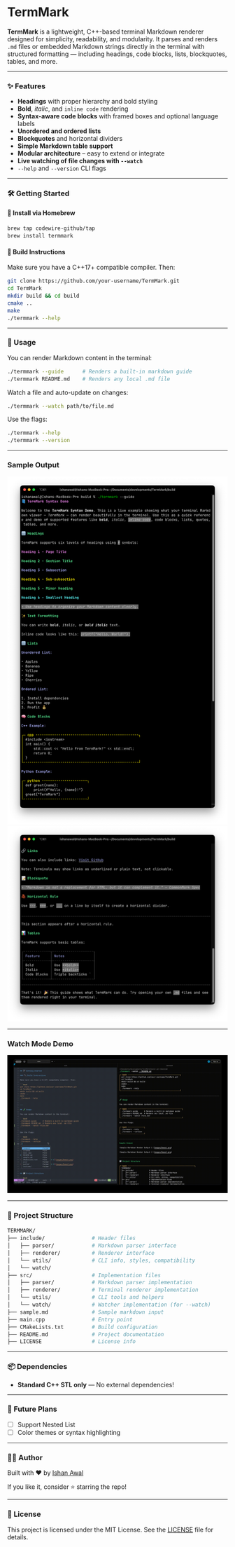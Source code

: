 # TermMark

**TermMark** is a lightweight, C++-based terminal Markdown renderer designed for simplicity, readability, and modularity. It parses and renders `.md` files or embedded Markdown strings directly in the terminal with structured formatting — including headings, code blocks, lists, blockquotes, tables, and more.

---

### ✨ Features

- **Headings** with proper hierarchy and bold styling
- **Bold**, _italic_, and `inline code` rendering
- **Syntax-aware code blocks** with framed boxes and optional language labels
- **Unordered and ordered lists**
- **Blockquotes** and horizontal dividers
- **Simple Markdown table support**
- **Modular architecture** – easy to extend or integrate
- **Live watching of file changes with `--watch`**
- `--help` and `--version` CLI flags

---

### 🛠️ Getting Started

#### 🧪 Install via Homebrew

```sh
brew tap codewire-github/tap
brew install termmark
```

#### 🔧 Build Instructions

Make sure you have a C++17+ compatible compiler. Then:

```bash
git clone https://github.com/your-username/TermMark.git
cd TermMark
mkdir build && cd build
cmake ..
make
./termmark --help
```

---

### 🧪 Usage

You can render Markdown content in the terminal:

```bash
./termmark --guide      # Renders a built-in markdown guide
./termmark README.md    # Renders any local .md file
```

Watch a file and auto-update on changes:
```bash
./termmark --watch path/to/file.md
```

Use the flags:

```bash
./termmark --help
./termmark --version
```

---

### Sample Output

![Sample Markdown Render Output 1](images/Demo1.png)
![Sample Markdown Render Output 2](images/Demo2.png)

---

### Watch Mode Demo

![Watch mode Demo](images/watch-demo.gif)

---

### 📁 Project Structure

```bash
TERMMARK/
├── include/               # Header files
│   ├── parser/            # Markdown parser interface
│   ├── renderer/          # Renderer interface
│   └── utils/             # CLI info, styles, compatibility
│   └── watch/
├── src/                   # Implementation files
│   ├── parser/            # Markdown parser implementation
│   ├── renderer/          # Terminal renderer implementation
│   └── utils/             # CLI tools and helpers
│   └── watch/             # Watcher implementation (for --watch)
├── sample.md              # Sample markdown input
├── main.cpp               # Entry point
├── CMakeLists.txt         # Build configuration
├── README.md              # Project documentation
├── LICENSE                # License info
```

---

### 📦 Dependencies

- **Standard C++ STL only** — No external dependencies!

---

### 📌 Future Plans

- [ ] Support Nested List
- [ ] Color themes or syntax highlighting

---

### 👨‍💻 Author

Built with ❤️ by [Ishan Awal](https://github.com/Codewire-github)

If you like it, consider ⭐️ starring the repo!

---

### 🧾 License

This project is licensed under the MIT License.
See the [LICENSE](./LICENSE) file for details.

